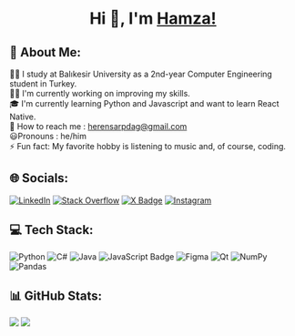 <h1 align="center">Hi 👋, I'm  <a href="https://github.com/Hamza-Eren/">Hamza!</a> </h1>

## 💫 About Me:
 👨‍🎓 I study at Balıkesir University as a 2nd-year Computer Engineering student in Turkey.<br> 👨‍💻 I'm currently working on improving my skills.<br> 🎓 I'm currently learning Python and Javascript and want to learn React Native.<br> 📱 How to reach me : herensarpdag@gmail.com<br> 😃Pronouns : he/him<br> ⚡ Fun fact: My favorite hobby is listening to music and, of course, coding.

## 🌐 Socials:
[![LinkedIn](https://img.shields.io/badge/LinkedIn-%230077B5.svg?logo=linkedin&logoColor=white)](https://linkedin.com/in/hamza-eren-sarpdag/) [![Stack Overflow](https://img.shields.io/badge/-Stackoverflow-FE7A16?logo=stack-overflow&logoColor=white)](https://stackoverflow.com/users/21659338) [![X Badge](https://img.shields.io/badge/X-000?logo=x&logoColor=fff&style=flat)](https://twitter.com/H4mz4Eren) [![Instagram](https://img.shields.io/badge/-Instagram-e4405f?style=flat-square&logo=Instagram&logoColor=white)](https://www.instagram.com/hamzaerensarpdag/)

## 💻 Tech Stack:
![Python](https://img.shields.io/badge/python-3670A0?style=for-the-badge&logo=python&logoColor=ffdd54) ![C#](https://img.shields.io/badge/c%23-%23239120.svg?style=for-the-badge&logo=c-sharp&logoColor=white) 
![Java](https://img.shields.io/badge/Java-ED8B00?style=for-the-badge&logo=openjdk&logoColor=white) ![JavaScript Badge](https://img.shields.io/badge/JavaScript-F7DF1E?style=for-the-badge&logo=javascript&logoColor=black) ![Figma](https://img.shields.io/badge/figma-%23F24E1E.svg?style=for-the-badge&logo=figma&logoColor=white) ![Qt](https://img.shields.io/badge/Qt-%23217346.svg?style=for-the-badge&logo=Qt&logoColor=white) ![NumPy](https://img.shields.io/badge/numpy-%23013243.svg?style=for-the-badge&logo=numpy&logoColor=white) ![Pandas](https://img.shields.io/badge/pandas-%23150458.svg?style=for-the-badge&logo=pandas&logoColor=white)

## 📊 GitHub Stats:
![](https://github-readme-stats.vercel.app/api?username=Hamza-Eren&show_icons=true&theme=dracula)
![](https://github-readme-stats.vercel.app/api/top-langs?username=Hamza-Eren&layout=compact&langs_count=16&theme=dracula)

<!--![Snake animation](https://github.com/Hamza-Eren/Hamza-Eren/blob/output/github-contribution-grid-snake.svg)
---
[![](https://visitcount.itsvg.in/api?id=Hamza-Eren&icon=3&color=0)](https://visitcount.itsvg.in)-->
